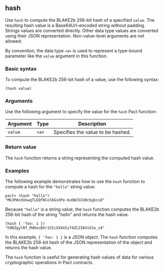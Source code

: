 ## hash

Use `hash` to compute the BLAKE2b 256-bit hash of a specified `value`. The resulting hash value is a Base64Url-encoded string without padding. 
Strings values are converted directly.
Other data type values are converted using their JSON representation. Non-value-level arguments are not allowed.

By convention, the data type `<a>` is used to represent a type-bound parameter like the `value` argument in this function.

### Basic syntax

To compute the BLAKE2b 256-bit hash of a value, use the following syntax:

```pact
(hash value)
```

### Arguments

Use the following argument to specify the value for the `hash` Pact function:

| Argument  | Type   | Description |
|-----------|--------|-------------|
| `value` | `<a>` | Specifies the value to be hashed. |

### Return value

The `hash` function returns a string representing the computed hash value.

### Examples

The following example demonstrates how to use the `hash` function to compute a hash for the `"hello"` string value:

```pact
pact> (hash "hello")
"Mk3PAn3UowqTLEQfNlol6GsXPe-kuOWJSCU0cbgbcs8"
```

Because `"hello"` is a string value, the `hash` function computes the BLAKE2b 256-bit hash of the string "hello" and returns the hash value.

```pact
(hash { 'foo: 1 })
"h9BZgylRf_M4HxcBXr15IcSXXXSz74ZC2IAViGle_z4"
```

In this example, `{ 'foo: 1 }` is a JSON object. The `hash` function computes the BLAKE2b 256-bit hash of the JSON representation of the object and returns the hash value.

The `hash` function is useful for generating hash values of data for various cryptographic operations in Pact contracts.
